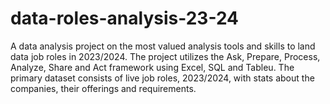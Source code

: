 # data-roles-analysis-23-24
A data analysis project on the most valued analysis tools and skills to land data job roles in 2023/2024. The project utilizes the Ask, Prepare, Process, Analyze, Share and Act framework using Excel, SQL and Tableu. The primary dataset consists of live job roles, 2023/2024, with stats about the companies, their offerings and requirements.
